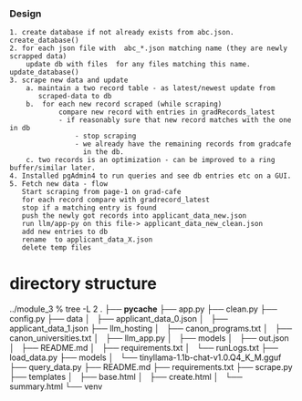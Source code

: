 

### Design
    1. create database if not already exists from abc.json.  create_database()
    2. for each json file with  abc_*.json matching name (they are newly scrapped data)
        update db with files  for any files matching this name. update_database()
    3. scrape new data and update
        a. maintain a two record table - as latest/newest update from
           scraped-data to db
        b.  for each new record scraped (while scraping)
                compare new record with entries in gradRecords_latest
                - if reasonably sure that new record matches with the one in db
                    - stop scraping
                    - we already have the remaining records from gradcafe
                      in the db.
        c. two records is an optimization - can be improved to a ring buffer/similar later.
    4. Installed pgAdmin4 to run queries and see db entries etc on a GUI.
    5. Fetch new data - flow
       Start scraping from page-1 on grad-cafe
       for each record compare with gradrecord_latest
       stop if a matching entry is found
       push the newly got records into applicant_data_new.json
       run llm/app-py on this file-> applicant_data_new_clean.json
       add new entries to db
       rename  to applicant_data_X.json
       delete temp files

# directory structure
../module_3 % tree -L 2
.
├── __pycache__
├── app.py
├── clean.py
├── config.py
├── data
│   ├── applicant_data_0.json
│   ├── applicant_data_1.json
├── llm_hosting
│   ├── canon_programs.txt
│   ├── canon_universities.txt
│   ├── llm_app.py
│   ├── models
│   ├── out.json
│   ├── README.md
│   ├── requirements.txt
│   └── runLogs.txt
├── load_data.py
├── models
│   └── tinyllama-1.1b-chat-v1.0.Q4_K_M.gguf
├── query_data.py
├── README.md
├── requirements.txt
├── scrape.py
├── templates
│   ├── base.html
│   ├── create.html
│   └── summary.html
└── venv    



